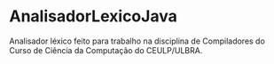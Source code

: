 # AnalisadorLexicoJava
Analisador léxico feito para trabalho na disciplina de Compiladores do Curso de Ciência da Computação do CEULP/ULBRA.
